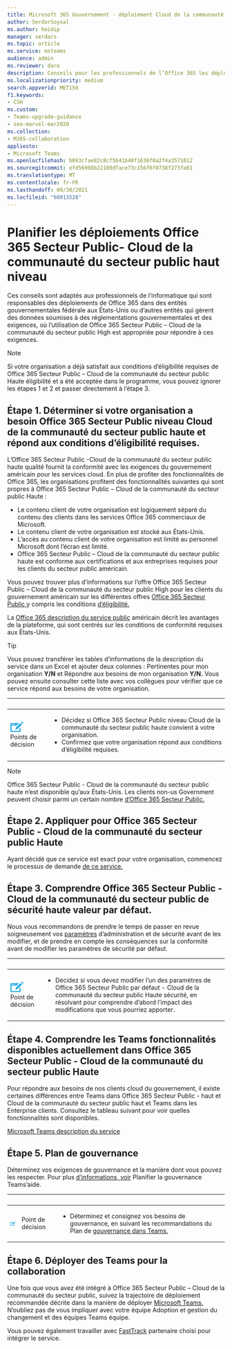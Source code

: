 ```yaml
---
title: Microsoft 365 Gouvernement - déploiement Cloud de la communauté du secteur public haut niveau
author: SerdarSoysal
ms.author: heidip
manager: serdars
ms.topic: article
ms.service: msteams
audience: admin
ms.reviewer: daro
description: Conseils pour les professionnels de l’Office 365 les déploiements au cours d’entités qui gèrent les données soumises à la réglementation du gouvernement américain.
ms.localizationpriority: medium
search.appverid: MET150
f1.keywords:
- CSH
ms.custom:
- Teams-upgrade-guidance
- seo-marvel-mar2020
ms.collection:
- M365-collaboration
appliesto:
- Microsoft Teams
ms.openlocfilehash: b093cfae82c8cf5b41b40f1636f0a2f4a3571012
ms.sourcegitcommit: efd56988b22189dface73c156f6f8738f273fa61
ms.translationtype: MT
ms.contentlocale: fr-FR
ms.lasthandoff: 09/30/2021
ms.locfileid: "60013528"
---
```

# <a name="plan-for-office-365-government---gcc-high-deployments"></a>Planifier les déploiements Office 365 Secteur Public- Cloud de la communauté du secteur public haut niveau

Ces conseils sont adaptés aux professionnels de l’informatique qui sont responsables des déploiements de Office 365 dans des entités gouvernementales fédérale aux États-Unis ou d’autres entités qui gèrent des données soumises à des réglementations gouvernementales et des exigences, où l’utilisation de Office 365 Secteur Public – Cloud de la communauté du secteur public High est appropriée pour répondre à ces exigences.

> [!NOTE]
> Si votre organisation a déjà satisfait aux conditions d’éligibilité requises de Office 365 Secteur Public – Cloud de la communauté du secteur public Haute éligibilité et a été acceptée dans le programme, vous pouvez ignorer les étapes 1 et 2 et passer directement à l’étape 3.

## <a name="step-1-determine-whether-your-organization-needs-office-365-government---gcc-high-and-meets-eligibility-requirements"></a>Étape 1. Déterminer si votre organisation a besoin Office 365 Secteur Public niveau Cloud de la communauté du secteur public haute et répond aux conditions d’éligibilité requises. 

L’Office 365 Secteur Public -Cloud de la communauté du secteur public haute qualité fournit la conformité avec les exigences du gouvernement américain pour les services cloud. En plus de profiter des fonctionnalités de Office 365, les organisations profitent des fonctionnalités suivantes qui sont propres à Office 365 Secteur Public – Cloud de la communauté du secteur public Haute :

- Le contenu client de votre organisation est logiquement séparé du contenu des clients dans les services Office 365 commerciaux de Microsoft.
- Le contenu client de votre organisation est stocké aux États-Unis.
- L’accès au contenu client de votre organisation est limité au personnel Microsoft dont l’écran est limité.
- Office 365 Secteur Public – Cloud de la communauté du secteur public haute est conforme aux certifications et aux entreprises requises pour les clients du secteur public américain.

Vous pouvez trouver plus d’informations sur l’offre Office 365 Secteur Public – Cloud de la communauté du secteur public High pour les clients du gouvernement américain sur les différentes offres [Office 365 Secteur Public,](https://products.office.com/government/compare-office-365-government-plans)y compris les conditions [d’éligibilité.](https://products.office.com/government/compare-office-365-government-plans#EligibilityRequirements)

La [Office 365 description du service public](/office365/servicedescriptions/office-365-platform-service-description/office-365-us-government/office-365-us-government) américain décrit les avantages de la plateforme, qui sont centrés sur les conditions de conformité requises aux États-Unis.


> [!Tip]
> Vous pouvez transférer les tables d’informations de la description du service dans un Excel et ajouter deux colonnes : Pertinentes pour mon organisation **Y/N** et Répondre aux besoins de mon organisation **Y/N.** Vous pouvez ensuite consulter cette liste avec vos collègues pour vérifier que ce service répond aux besoins de votre organisation.


|&nbsp;|&nbsp;|
|-----------|------------|
| ![Icône montrant les points de décision.](media/audio_conferencing_image7.png) <br/>Points de décision|<ul><li>Décidez si Office 365 Secteur Public niveau Cloud de la communauté du secteur public haute convient à votre organisation.</li><li>Confirmez que votre organisation répond aux conditions d’éligibilité requises.</li></ul> |

> [!Note]
> Office 365 Secteur Public - Cloud de la communauté du secteur public haute n’est disponible qu’aux États-Unis. Les clients non-us Government peuvent choisir parmi un certain nombre [d’Office 365 Secteur Public.](https://products.office.com/en/government/compare-office-365-government-plans)

## <a name="step-2-apply-for-office-365-government---gcc-high"></a>Étape 2. Appliquer pour Office 365 Secteur Public - Cloud de la communauté du secteur public Haute

Ayant décidé que ce service est exact pour votre organisation, commencez le processus de demande [de ce service.](https://products.office.com/government/eligibility-validation)


## <a name="step-3-understand-office-365-government---gcc-high-default-security-settings"></a>Étape 3. Comprendre Office 365 Secteur Public - Cloud de la communauté du secteur public de sécurité haute valeur par défaut.

Nous vous recommandons de prendre le temps de passer en revue soigneusement vos [paramètres](enable-features-office-365.md) d’administration et de sécurité avant de les modifier, et de prendre en compte les conséquences sur la conformité avant de modifier les paramètres de sécurité par défaut.

|&nbsp;|&nbsp;|
|-----------|------------|
| ![Icône montrant les points de décision](media/audio_conferencing_image7.png) <br/>Point de décision|<ul><li>Décidez si vous devez modifier l’un des paramètres de Office 365 Secteur Public par défaut - Cloud de la communauté du secteur public Haute sécurité, en résolvant pour comprendre d’abord l’impact des modifications que vous pourriez apporter.</li></ul> |


## <a name="step-4-understand-which-teams-capabilities-are-currently-available-in-office-365-government---gcc-high"></a>Étape 4. Comprendre les Teams fonctionnalités disponibles actuellement dans Office 365 Secteur Public - Cloud de la communauté du secteur public Haute

Pour répondre aux besoins de nos clients cloud du gouvernement, il existe certaines différences entre Teams dans Office 365 Secteur Public - haut et Cloud de la communauté du secteur public haut et Teams dans les Enterprise clients. Consultez le tableau suivant pour voir quelles fonctionnalités sont disponibles.

[Microsoft Teams description du service](/office365/servicedescriptions/teams-service-description)

## <a name="step-5-plan-for-governance"></a>Étape 5. Plan de gouvernance

Déterminez vos exigences de gouvernance et la manière dont vous pouvez les respecter. Pour plus [d’informations, voir](plan-teams-governance.md) Planifier la gouvernance Teams’aide.

|&nbsp;|&nbsp;|&nbsp;|
|---------|---------|---------|
|<img src="media/audio_conferencing_image7.png" alt="An icon depicting a decision point"/>|Point de décision |<ul><li>Déterminez et consignez vos besoins de gouvernance, en suivant les recommandations du Plan de [gouvernance dans Teams.](plan-teams-governance.md) </li></ul>|

## <a name="step-6-deploy-teams-for-collaboration"></a>Étape 6. Déployer des Teams pour la collaboration

Une fois que vous avez été intégré à Office 365 Secteur Public – Cloud de la communauté du secteur public, suivez la trajectoire de déploiement recommandée décrite dans la manière de déployer [Microsoft Teams.](./deploy-overview.md) N’oubliez pas de vous impliquer avec votre équipe Adoption et gestion du changement et des équipes Teams équipe.

Vous pouvez également travailler avec [FastTrack](https://www.microsoft.com/fasttrack) partenaire choisi pour intégrer le service.
